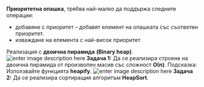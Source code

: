 
**Приоритетна опашка**, трябва най-малко да поддържа следните операции:

 - добавяне с приоритет – добавят елемент на опашката със съответен приоритет.
 - изваждане на елемента с най-висок приоритет
 
 Реализация с **двоична пирамида** **(Binary heap)**.
![enter image description here](https://i.ibb.co/yfvt79G/1200px-Max-Heap-svg.png)
**Задача 1:** Да се реализира строене на двоична пирамида от произволен масив със сложност **О(n)**.
Подсказка: Използвайте функцията **heapify**.
![enter image description here](https://i.ibb.co/K9DsZTg/Untitled-Diagram.png)
**Задача 2:** Да се реализира сортиращия алгоритъм **HeapSort**.
